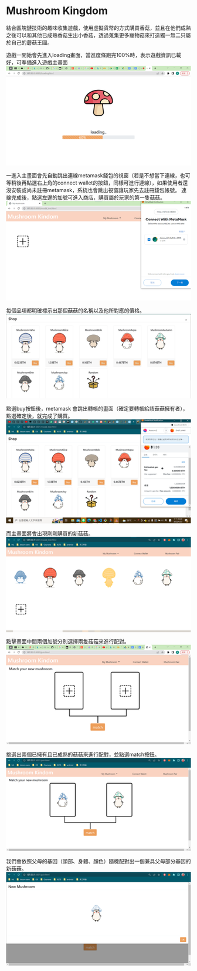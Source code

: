 # Mushroom Kingdom

結合區塊鏈技術的趣味收集遊戲，使用虛擬貨幣的方式購買香菇，並且在他們成熟之後可以和其他已成熟香菇生出小香菇，透過蒐集更多寵物菇來打造獨一無二只屬於自己的蘑菇王國。

遊戲一開始會先進入loading畫面，當進度條跑完100%時，表示遊戲資訊已載好，可準備進入遊戲主畫面
<img src = "https://github.com/aqsa1208/picture/blob/main/m_loading.png" >


一進入主畫面會先自動跳出連線metamask錢包的視窗（若是不想當下連線，也可等稍後再點選右上角的connect wallet的按鈕，同樣可進行連線），如果使用者還沒安裝或尚未註冊metamask，系統也會跳出視窗讓玩家先去註冊錢包帳號。
連線完成後，點選左邊的加號可進入商店，購買屬於玩家的第一隻菇菇。
<img src = "https://github.com/aqsa1208/picture/blob/main/m_metamask.png">


每個品項都明確標示出那個菇菇的名稱以及他所對應的價格。
<img src = "https://github.com/aqsa1208/picture/blob/main/m_shop.jpg" >


點選buy按鈕後，metamask 會跳出轉帳的畫面（確定要轉帳給該菇菇擁有者），點選確定後，就完成了購買。
<img src = "https://github.com/aqsa1208/picture/blob/main/m_buy.png">


而主畫面將會出現剛剛購買的新菇菇。
<img src = "https://github.com/aqsa1208/picture/blob/main/m_yourk.png" >


點擊畫面中間兩個加號分別選擇兩隻菇菇來進行配對。
<img src = "https://github.com/aqsa1208/picture/blob/main/m_pair.png" >


挑選出兩個已擁有且已成熟的菇菇來進行配對，並點選match按鈕。
<img src = "https://github.com/aqsa1208/picture/blob/main/m_parent.png" >


我們會依照父母的基因（頭部、身體、顏色）隨機配對出一個兼具父母部分基因的新菇菇。
<img src = "https://github.com/aqsa1208/picture/blob/main/m_getchild.png" >

